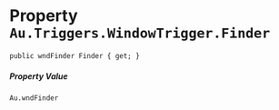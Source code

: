 # Property `Au.Triggers.WindowTrigger.Finder`

```
public wndFinder Finder { get; }
```

##### Property Value

`Au.wndFinder`